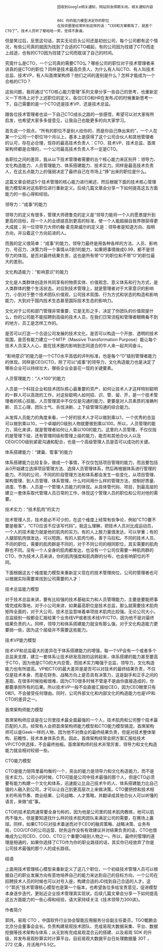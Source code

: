
                            
                            因收到Google相关通知，网站将会择期关闭。相关通知内容
                            
                            
                            001 你的能力模型决定你的职位
                            在投资圈里经常听到这样的话：“CEO和方案都有了，就差个CTO了”。技术人员听了都哈哈一笑，觉得不靠谱。

但是笑过后，反思这句话，其实无论巨头公司还是初创公司，每个公司都有这个情况，有些公司真的就因为找到了合适的CTO崛起，有的公司因为找错了CTO而走上歧途，也有的CTO因为找错了公司而耽误了自己的时间。

究竟什么是CTO，一个公司真的需要CTO么？哪些公司的职位对于技术管理者来讲真的是CTO的职位？同样是技术最高负责人，为什么有人叫CTO、有人叫技术总监、技术VP，有人叫首席架构师？他们之间的差别是什么？怎样才能成为一个合格的CTO？

这些问题，我将通过“CTO核心能力管理”系列文章分享一些自己的思考，也重新定义一下市场上对于上述职位的定义，各位CEO和HR在发布JD的时候重新思考一下，自己需要的是一个CTO还是技术VP、还是技术总监。

跟各位技术管理者也谈一下自己CTO成长之路的一些感悟，希望可以对大家有所启发，也希望大家多多提意见，让我自己也能更多的向大家学习。

首先说一个观点，“所有的职位不是别人给你的，而是你自己挣出来的”，一个人在某一个公司一个职位18个月以上，基本上是获得了这个公司合伙人和其他管理者的认可，存在必合理，现存的最高技术负责人：CTO、技术VP、技术总监、首席架构师都是合理的，一个公司最高技术负责人不一定是CTO。

各职位之间的差异，我从以下技术管理者需要的五个核心能力来区别开：领导力、文化构造能力、人员管理能力、体系搭建能力、技术实力。同样是最高技术负责人，在这五点能力上的强弱决定了最终自己在市场上“挣”出来的职位是什么。

这篇文章会把这5个技术管理的核心能力进行阐述，然后根据下面的技术核心管理能力模型来对这些职位进行重新定义。后续几篇文章会分享一下如何提高这五方面能力的一些心得和经验。

领导力：“成事”的能力

领导力的定义有很多，管理大师德鲁克的定义是“领导力能将一个人的愿景提升到更高的目标，将一个人的业绩提高到更高的标准，使一个人能超越自我界限获得更大成就；另一位领导力大师约翰·麦克斯威尔的定义是：领导者是知道方向、指明方向，并沿着这个方向前进的人。

而我的定义很简单：“成事”的能力，领导力最终是用各种各样的方法、人员、影响力、号召力、决策力将一个事情从0到1的能力，如果把事情做成0.99，都不是领导力的体现。是否对最终结果负责，这也是所有带”O”的职位和不带”O”的职位最大的差别。

文化构造能力：“影响意识”的能力

文化是人类群体创造并共同享有的物质实体、价值观念、意义体系和行为方式，是人类群体的整个生活状态。对应到技术管理上，就是管理者对于大家意识的影响力，小到对于整个技术团队价值观，公司技术氛围、行为方式和状态的构造和影响能力，大到对于国内技术生态甚至国际技术生态的影响力。

文化对于公司和部门管理非常重要，它是无形之手，决定了你团队的价值观是什么，你的公司能不能招聘到高级的技术人员，在我们日常流程和管理者眼睛看不到的地方，员工是怎样工作的。

是否可以打造一个合适公司发展的技术文化，是否可以构造一个开放、透明的技术氛围，是否有能力建立一个MTP（Massive Transformation Purpose）能让每个技术人员深入人心，能在技术圈内影响到志同道合的牛人来一起共同奋斗。

“影响意识”的能力是一个CTO水平高低的评判标准，也是每个“O”级别管理者能力的体现。同样是CEO/CTO，除了可以“成事”的领导力，文化构造能力也是决定了哪些企业可以持续壮大，哪些企业会昙花一现的关键要素。

人员管理能力：“人*100”的能力

人员是一个科技企业和技术团队核心最重要的资产，如何让技术人才这样特别聪明的一群人可以高效的工作，对这些聪明人如何招、识、管、留、开，是一个技术管理者的核心技能。人员管理其中不仅仅是沟通的能力，更要是对人员素质的准确判断、员工心理、团队士气、杀伐决断、上下级管理沟通的综合能力。

从发挥人员能力的角度来看，一个好的技术人才可以做到乘以1，一个优秀的总监可以做到乘以10，一个卓越的O级别人物就要做到乘以100。所以，人员管理的能力，简化来讲，就是管理者如何让人乘以100的能力。这里的人员管理，不仅仅指的是管理下级，还有管理同级和管理上级的能力，能否和其他合伙人以及CEO/COO级别紧密沟通和配合，也是一个高级管理人员是否可以成功的关键。

体系搭建能力：“建巢、管事”的能力

体系搭建能力比较复杂，做成一个事情，不仅仅包括项目管理的能力，而且要包括从0开始建立选择项目管理方法、选择人员管理体系，然后再根据体系进行管理的能力。不同的公司，不同的阶段管理方法和体系都会发生一些变化，从项目管理、架构管理、到人员管理、体系管理，什么时间用什么样的管理方法，控制好质量、进度、节奏、人员是一个管理人员能力的体现。从具体管代码、项目，到最高层的建立一套体系取代管理人员日常的工作，体现这个管理人员的职位和公司对他的需要。

技术实力：“技术肌肉”的实力

技术管理人员，技术是必不可少的，在这个维度上经常有些争论，例如“CTO要不要是极客”，“CTO应该不应该写代码”。我这么理解，把技术人员对比成运动员，一个人的技术能力就是他的肌肉的实力。有的人上肢力量很发达，可以举重；有的人腿部肌肉很发达，可以短跑，有的人肌肉匀称，善于马拉松。不同的技术人员、不同的职位，需要的肌肉群是不同的，对于不同公司的相同职位，其实需要的肌肉群也不同。没有一个人全身的肌肉都发达，也没有一个公司仅需要一种肌肉群的CTO，作为技术人员来讲，你的肌肉强度和肌肉群的分布，也会影响职位的不同。

下面根据这五个维度能力模型来重新定义现在的技术管理岗位，公司的管理者也可以根据实际需要来找到公司需要的人才：

技术总监能力模型


对于技术总监来讲，要有比较强的技术基础实力和人员管理能力，主要是要能把事情完成和落地，对于小公司来讲，如果最高职位是技术总监，那么就需要技术肌肉矩阵全面的，对于大公司，技术总监意味着单项技术肌肉比较强。无论公司大小，总监级别一般都会汇报给某个业务线VP或者技术线VP/CTO，因为他不是对最终结果负责的人。同样，领导力和体系搭建能力就没有那么强，对于文化构造能力更要弱一些，因为这个层级并不需要这些能力。

技术VP能力模型


技术VP和总监最大的差异在于体系搭建能力的增强，每一个VP会有一个或者多个总监来支撑，建立一套体系让技术研发高效的运转起来，体系搭建的能力甚至要高于CTO，因为他是CTO的大内总管。而技术实力略强于总监，领导力，文化构造能力也有所提高。VP和CTO的最大差异是是否可以对技术的最终结果负责，不仅仅是技术本身、而是在财务、战略方向上是否具有决策力，这是副手和正手之间的差距。在很多时候拍板很难，因为CTO很多时候不管是不是由你直接造成的，你都要承担所有的后果。所以技术VP一般不会直接汇报给CEO，因为CEO眼里只有0和1，不会接受任何理由。同时，公司外部文化和内部文化的构造能力也是VP和CTO的差异之一。

首席架构师能力模型


首席架构师应该是在公司里技术最全面最强的一个人，技术肌肉和公司整个技术最匹配的人员。经常有人会把首席架构师能力模型和CTO能力模型搞混，首席架构师可以是Geek一样的人物，因为他不对商业的最终结果负责，但是对技术整体架构、前瞻性，技术本身体系负责。因此，首席架构经常会把方案汇报给技术VP/CTO供选择，不会最终拍板。首席架构师的技术非常厉害，领导力和文化构造能力就会相对较弱一些。

CTO能力模型


CTO是能力矩阵里最均衡的一个，突出的能力是领导力和文化构造能力，而不是技术实力。公司小的时候，CTO可能是公司中技术最强的那个人，但是CTO必须要有能力构建一个文化和体系，迅速能让比自己技术牛的人、体系搭建能力比自己强的人融入到公司，才可以让自己到更高层次上来做决策。CTO要把控和技术相关的布局节奏、商业结果、公司战略、人才策略，并翻译成其他合伙人可以听懂的语言，来做“成”事。

CTO的技术肌肉通常要全身匀称的，因为他是公司里的技术肌肉教练，他可以肌肉不强大，但是要知道找什么样的技术肌肉团队来满足公司的需要，在赛场上赢球。同样，如果CTO只对技术着迷而对于CEO的融资策略、战略决策、业务布局，COO/CFO的公司运营、财务运作没有有效建议并对结果负责的话，CTO也很难成为公司CEO、COO、CTO三个重要O级别人物之一。所以，最终的管理的道理是相通的，如果你选择了CTO作为你的职业路径的话，其实你已经放弃了你是公司技术最强的那个人的成长路径。

结语

上面用技术管理核心模型来重新定义了这几个职位，一个初级技术管理人员可以根据自己的职业发展方向有意地培养自己的能力来达到自己的目标方向，一个公司在招聘技术人员的时候也可以对号入座，构建合适的JD找到自己合适的人才。这个“郭氏”技术管理核心模型也是第一个版本，也希望各位多给宝贵意见，促进模型本身逐步迭代，更贴近企业技术管理真实现状。后续几篇文章会分享一下如何提高这五方面能力的一些心得和经验，请大家持续关注《技术领导力300讲》。

作者简介

郭炜，易观 CTO ，中国软件行业协会智能应用服务分会副主任委员，TGO鲲鹏会北京分会董事会会长。负责构建易观技术团队、完成易观大数据采集、平台、数据挖掘等技术架构与体系；从无到有完成易观混合云的搭建、以及易观 SDK 的升级，并发布易观秒算实时计算平台。目前易观大数据平台日处理数据量 30T ，272 亿条，月活用户5.5亿。

                        
                        
                            